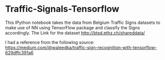 # Traffic-Signals-Tensorflow

This IPython notebook takes the data from Belgium Traffic Signs datasets to make use of NN using TensorFlow package and classify the Signs accordingly.
The Link for the dataset
http://btsd.ethz.ch/shareddata/

I had a reference from the following source:
https://medium.com/@waleedka/traffic-sign-recognition-with-tensorflow-629dffc391a6
